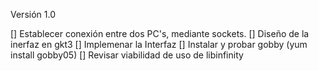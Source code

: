 Versión 1.0

[] Establecer conexión entre dos PC's, mediante sockets.
[] Diseño de la inerfaz en gkt3
[] Implemenar la Interfaz
[] Instalar y probar gobby (yum install gobby05)
[] Revisar viabilidad de uso de libinfinity

